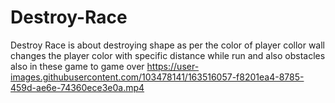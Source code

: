 # Destroy-Race
Destroy Race is about destroying shape as per the color of player collor wall changes the player color with specific distance while run and also obstacles also in these game to game over
https://user-images.githubusercontent.com/103478141/163516057-f8201ea4-8785-459d-ae6e-74360ece3e0a.mp4
